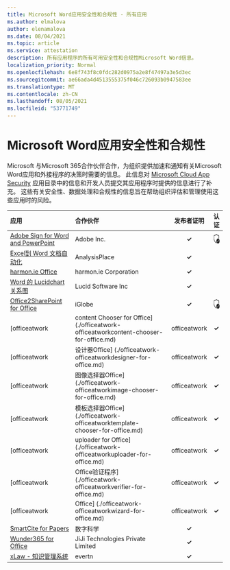 ```yaml
---
title: Microsoft Word应用安全性和合规性 - 所有应用
ms.author: elmalova
author: elenamalova
ms.date: 08/04/2021
ms.topic: article
ms.service: attestation
description: 所有应用程序的所有可用安全性和合规性Microsoft Word信息。
localization_priority: Normal
ms.openlocfilehash: 6e8f743f8c0fdc282d0975a2e8f47497a3e5d3ec
ms.sourcegitcommit: ae66ada4d4513555375f046c726093b0947583ee
ms.translationtype: MT
ms.contentlocale: zh-CN
ms.lasthandoff: 08/05/2021
ms.locfileid: "53771749"
---
```

# <a name="microsoft-word-apps-security-and-compliance"></a>Microsoft Word应用安全性和合规性

Microsoft 与Microsoft 365合作伙伴合作，为组织提供加速和通知有关Microsoft Word应用和外接程序的决策时需要的信息。 此信息对 [Microsoft Cloud App Security](https://www.microsoft.com/en-us/enterprise-mobility-security/cloud-app-security) 应用目录中的信息和开发人员提交其应用程序时提供的信息进行了补充。 这些有关安全性、数据处理和合规性的信息旨在帮助组织评估和管理使用这些应用时的风险。

| **应用** | **合作伙伴** | **发布者证明** | **认证** |
|:--------|:------------|:----------------------:|:-------------:|
| [Adobe Sign for Word and PowerPoint](./adobe-inc-sign-for-word-and-powerpoint.md) | Adobe Inc. | **✓** | <img alt="Certified application badge" src="../media/certified-badge.png" height="25" width="25" /> |
| [Excel到 Word 文档自动化](./analysisplace-excel-to-word-document-automation.md) | AnalysisPlace | **✓** |  |
| [harmon.ie Office](./harmonie-corporation-for-office.md) | harmon.ie Corporation | **✓** |  |
| [Word 的 Lucidchart 关系图](./lucid-software-inc-lucidchart-diagrams-for-word.md) | Lucid Software Inc | **✓** |  |
| [Office2SharePoint for Office](./iglobe-office2sharepoint-for-office.md) | iGlobe | **✓** | <img alt="Certified application badge" src="../media/certified-badge.png" height="25" width="25" /> |
| [officeatwork | content Chooser for Office] (./officeatwork-officeatworkcontent-chooser-for-office.md)  | officeatwork | **✓** | <img alt="Certified application badge" src="../media/certified-badge.png" height="25" width="25" /> |
| [officeatwork | 设计器Office] (./officeatwork-officeatworkdesigner-for-office.md)  | officeatwork | **✓** | <img alt="Certified application badge" src="../media/certified-badge.png" height="25" width="25" /> |
| [officeatwork | 图像选择器Office] (./officeatwork-officeatworkimage-chooser-for-office.md)  | officeatwork | **✓** |  |
| [officeatwork | 模板选择器Office] (./officeatwork-officeatworktemplate-chooser-for-office.md)  | officeatwork | **✓** | <img alt="Certified application badge" src="../media/certified-badge.png" height="25" width="25" /> |
| [officeatwork | uploader for Office] (./officeatwork-officeatworkuploader-for-office.md)  | officeatwork | **✓** | <img alt="Certified application badge" src="../media/certified-badge.png" height="25" width="25" /> |
| [officeatwork | Office验证程序] (./officeatwork-officeatworkverifier-for-office.md)  | officeatwork | **✓** | <img alt="Certified application badge" src="../media/certified-badge.png" height="25" width="25" /> |
| [officeatwork | Office] (./officeatwork-officeatworkwizard-for-office.md)  | officeatwork | **✓** | <img alt="Certified application badge" src="../media/certified-badge.png" height="25" width="25" /> |
| [SmartCite for Papers](./digital-science-smartcite-for-papers.md) | 数字科学 | **✓** |  |
| [Wunder365 for Office](./jiji-technologies-private-limited-wunder365-for-office.md) | JiJi Technologies Private Limited | **✓** |  |
| [xLaw - 知识管理系统](./evertn-xlaw-knowledge-management-system.md) | evertn | **✓** |  |
